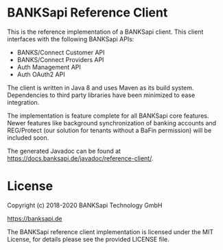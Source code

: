# BANKSapi Reference Client

This is the reference implementation of a BANKSapi client. This client
interfaces with the following BANKSapi APIs:
* BANKS/Connect Customer API
* BANKS/Connect Providers API
* Auth Management API
* Auth OAuth2 API

The client is written in Java 8 and uses Maven as its build system.
Dependencies to third party libraries have been minimized to ease integration.

The implementation is feature complete for all BANKSapi core features. Newer
features like background synchronization of banking accounts and REG/Protect
(our solution for tenants without a BaFin permission) will be included soon.

The generated Javadoc can be found at
https://docs.banksapi.de/javadoc/reference-client/.

# License

Copyright (c) 2018-2020 BANKSapi Technology GmbH

https://banksapi.de

The BANKSapi reference client implementation is licensed under the MIT License,
for details please see the provided LICENSE file.

